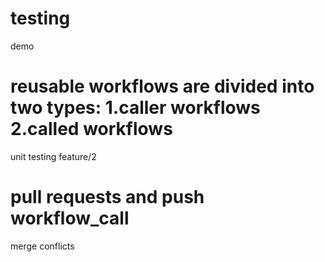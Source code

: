 # testing
demo

reusable workflows are divided into two types: 1.caller workflows
                                               2.called workflows
=======
unit testing
feature/2

pull requests and push workflow_call
=======
merge conflicts

